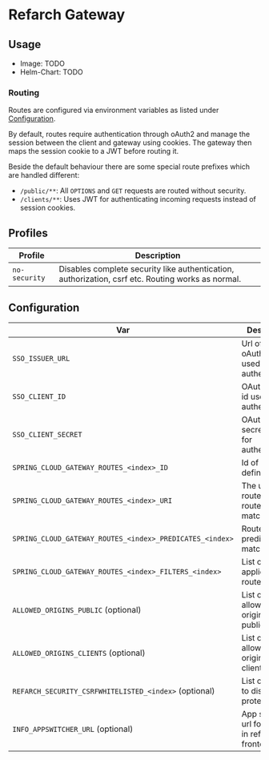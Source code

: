 # Refarch Gateway

## Usage

- Image: TODO
- Helm-Chart: TODO

### Routing

Routes are configured via environment variables as listed under [Configuration](#configuration).

By default, routes require authentication through oAuth2 and manage the session between the client and gateway using
cookies.
The gateway then maps the session cookie to a JWT before routing it.

Beside the default behaviour there are some special route prefixes which are handled different:

- `/public/**`: All `OPTIONS` and `GET` requests are routed without security.
- `/clients/**`: Uses JWT for authenticating incoming requests instead of session cookies.

## Profiles

| Profile       | Description                                                                                       |
|---------------|---------------------------------------------------------------------------------------------------|
| `no-security` | Disables complete security like authentication, authorization, csrf etc. Routing works as normal. |

## Configuration

| Var                                                      | Description                                        | Example                                                                 |
|----------------------------------------------------------|----------------------------------------------------|-------------------------------------------------------------------------|
| `SSO_ISSUER_URL`                                         | Url of the oAuth2 server used for authentication.  | `https://sso.muenchen.de/auth/realms/muenchen.de`                       |
| `SSO_CLIENT_ID`                                          | OAuth2 client id used for authentication.          |                                                                         |
| `SSO_CLIENT_SECRET`                                      | OAuth2 client secret used for authentication.      |                                                                         |
| `SPRING_CLOUD_GATEWAY_ROUTES_<index>_ID`                 | Id of a route definition.                          | `backend`                                                               |
| `SPRING_CLOUD_GATEWAY_ROUTES_<index>_URI`                | The uri to route to if this route matches.         | `http://backend-service:8080/`                                          |
| `SPRING_CLOUD_GATEWAY_ROUTES_<index>_PREDICATES_<index>` | Route predicates i.e. matcher.                     | `Path=/api/backend-service/**`                                          |
| `SPRING_CLOUD_GATEWAY_ROUTES_<index>_FILTERS_<index>`    | List of filters applied to the route.              | `RewritePath=/api/backend-service/(?<urlsegments>.*), /$\{urlsegments}` |
| `ALLOWED_ORIGINS_PUBLIC` (optional)                      | List of urls allowed as origin for public routes.  | `https://*.muenchen.de,http://localhost:*`                              |
| `ALLOWED_ORIGINS_CLIENTS` (optional)                     | List of urls allowed as origin for clients routes. | `https://*.muenchen.de,http://localhost:*`                              |
| `REFARCH_SECURITY_CSRFWHITELISTED_<index>` (optional)    | List of routes to disable csrf protection for.     | `/example/**`                                                           |
| `INFO_APPSWITCHER_URL` (optional)                        | App switcher url for usage in refarch frontend.    | `https://appswitcher.muenchen.de`                                       |
